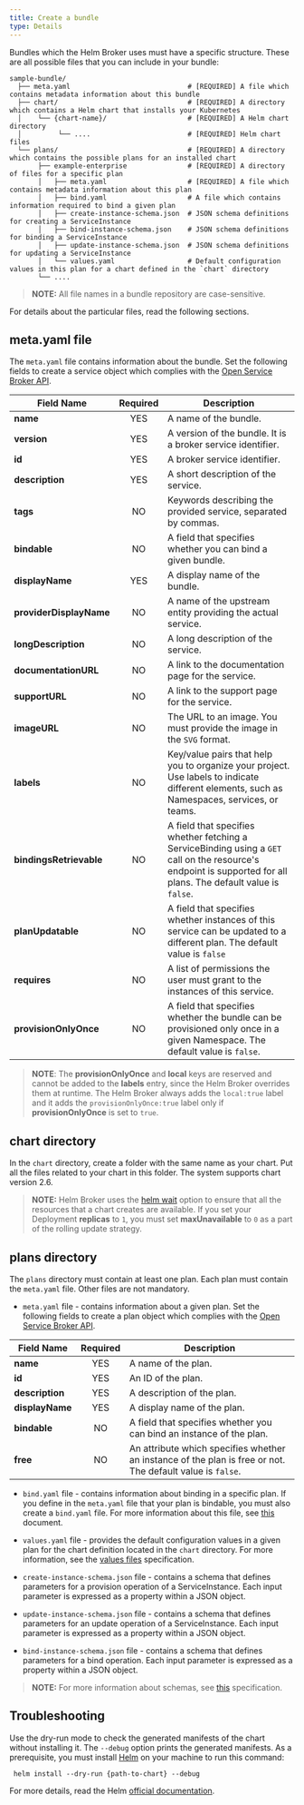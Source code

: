 ```yaml
---
title: Create a bundle
type: Details
---
```


Bundles which the Helm Broker uses must have a specific structure. These are all possible files that you can include in your bundle:

```
sample-bundle/
  ├── meta.yaml                             # [REQUIRED] A file which contains metadata information about this bundle
  ├── chart/                                # [REQUIRED] A directory which contains a Helm chart that installs your Kubernetes
  │    └── {chart-name}/                    # [REQUIRED] A Helm chart directory
  │         └── ....                        # [REQUIRED] Helm chart files   
  └── plans/                                # [REQUIRED] A directory which contains the possible plans for an installed chart
       ├── example-enterprise               # [REQUIRED] A directory of files for a specific plan
       │   ├── meta.yaml                    # [REQUIRED] A file which contains metadata information about this plan
       │   ├── bind.yaml                    # A file which contains information required to bind a given plan
       │   ├── create-instance-schema.json  # JSON schema definitions for creating a ServiceInstance
       │   ├── bind-instance-schema.json    # JSON schema definitions for binding a ServiceInstance
       │   ├── update-instance-schema.json  # JSON schema definitions for updating a ServiceInstance
       │   └── values.yaml                  # Default configuration values in this plan for a chart defined in the `chart` directory
       └── ....
```

> **NOTE:** All file names in a bundle repository are case-sensitive.

For details about the particular files, read the following sections.

## meta.yaml file

The `meta.yaml` file contains information about the bundle. Set the following fields to create a service object which complies with the [Open Service Broker API](https://github.com/openservicebrokerapi/servicebroker/blob/v2.14/spec.md#service-object).

|      Field Name     | Required |                   Description             |
|-------------------|:--------:|----------------------------------------------|
|         **name**        |   YES   | A name of the bundle.  |
|       **version**       |   YES   | A version of the bundle. It is a broker service identifier.  |
|          **id**         |   YES   | A broker service identifier.  |
|     **description**     |   YES   | A short description of the service. |
|         **tags**        |   NO  | Keywords describing the provided service, separated by commas.     |
|       **bindable**      |   NO  | A field that specifies whether you can bind a given bundle. |
|     **displayName**     |   YES   | A display name of the bundle.    |
| **providerDisplayName** |   NO  | A name of the upstream entity providing the actual service.  |
|   **longDescription**   |   NO  | A long description of the service.     |
|   **documentationURL**  |   NO  | A link to the documentation page for the service.        |
|      **supportURL**     |   NO  | A link to the support page for the service.     |
|       **imageURL**      |   NO  | The URL to an image. You must provide the image in the `SVG` format.          |
|       **labels**        |   NO  | Key/value pairs that help you to organize your project. Use labels to indicate different elements, such as Namespaces, services, or teams.   |
| **bindingsRetrievable** |   NO  | A field that specifies whether fetching a ServiceBinding using a `GET` call on the resource's endpoint is supported for all plans. The default value is `false`.   |
|   **planUpdatable**     |   NO  |  A field that specifies whether instances of this service can be updated to a different plan. The default value is `false`  |
|       **requires**      |   NO  | A list of permissions the user must grant to the instances of this service. |
| **provisionOnlyOnce**   |   NO  | A field that specifies whether the bundle can be provisioned only once in a given Namespace. The default value is `false`. |

> **NOTE**: The **provisionOnlyOnce** and **local** keys are reserved and cannot be added to the **labels** entry, since the Helm Broker overrides them at runtime. The Helm Broker always adds the `local:true` label and it adds the `provisionOnlyOnce:true` label only if **provisionOnlyOnce** is set to `true`.

## chart directory

In the `chart` directory, create a folder with the same name as your chart. Put all the files related to your chart in this folder. The system supports chart version 2.6.

> **NOTE:** Helm Broker uses the [helm wait](https://github.com/kubernetes/helm/blob/release-2.6/docs/using_helm.md#helpful-options-for-installupgraderollback) option to ensure that all the resources that a chart creates are available. If you set your Deployment **replicas** to `1`, you must set **maxUnavailable** to `0` as a part of the rolling update strategy.

## plans directory

The `plans` directory must contain at least one plan. Each plan must contain the `meta.yaml` file. Other files are not mandatory.

* `meta.yaml` file - contains information about a given plan. Set the following fields to create a plan object which complies with the [Open Service Broker API](https://github.com/openservicebrokerapi/servicebroker/blob/v2.14/spec.md#plan-object).

|  Field Name | Required |      Description               |
|-----------|:--------:|------------------------------------|
|     **name**    |   YES   |     A name of the plan.   |
|      **id**     |   YES   |     An ID of the plan. |
| **description** |   YES   | A description of the plan. |
| **displayName** |   YES   | A display name of the plan. |
|  **bindable**   |   NO  | A field that specifies whether you can bind an instance of the plan.  |
|     **free**    |   NO  | An attribute which specifies whether an instance of the plan is free or not. The default value is `false`.    |

* `bind.yaml` file - contains information about binding in a specific plan. If you define in the `meta.yaml` file that your plan is bindable, you must also create a `bind.yaml` file. For more information about this file, see [this](#details-bind-bundles) document.

* `values.yaml` file - provides the default configuration values in a given plan for the chart definition located in the `chart` directory. For more information, see the [values files](https://github.com/kubernetes/helm/blob/release-2.6/docs/chart_template_guide/values_files.md) specification.

* `create-instance-schema.json` file - contains a schema that defines parameters for a provision operation of a ServiceInstance. Each input parameter is expressed as a property within a JSON object.

* `update-instance-schema.json` file - contains a schema that defines parameters for an update operation of a ServiceInstance. Each input parameter is expressed as a property within a JSON object.

* `bind-instance-schema.json` file - contains a schema that defines parameters for a bind operation. Each input parameter is expressed as a property within a JSON object.

>**NOTE:** For more information about schemas, see [this](https://github.com/openservicebrokerapi/servicebroker/blob/master/spec.md#schemas-object) specification.

## Troubleshooting

Use the dry-run mode to check the generated manifests of the chart without installing it.
The `--debug` option prints the generated manifests.
As a prerequisite, you must install [Helm](https://github.com/kubernetes/helm) on your machine to run this command:

```
 helm install --dry-run {path-to-chart} --debug
```
For more details, read the Helm [official documentation](https://docs.helm.sh/chart_template_guide/#debugging-templates).
